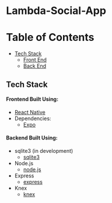 # Lambda-Social-App


# Table of Contents
- [Tech Stack](#tech-stack)
    - [Front End](#frontend-built-using)
    - [Back End](#backend-built-using)

## Tech Stack

#### Frontend Built Using:

- [React Native](https://facebook.github.io/react-native/docs/0.59/getting-started)
- Dependencies:
    - [Expo](https://docs.expo.io/versions/latest/)



#### Backend Built Using:

- sqlite3 (in development)
    - [sqlite3](https://www.npmjs.com/package/sqlite3)
- Node.js
    - [node.js](https://nodejs.org/en/)
- Express
    - [express](https://expressjs.com/en/starter/installing.html)
- Knex
    - [knex](https://github.com/tgriesser/knex)




